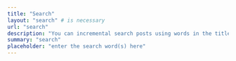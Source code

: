 ```yaml
---
title: "Search"
layout: "search" # is necessary
url: "search"
description: "You can incremental search posts using words in the title, body, summary, or permalink."
summary: "search"
placeholder: "enter the search word(s) here"
---
```

